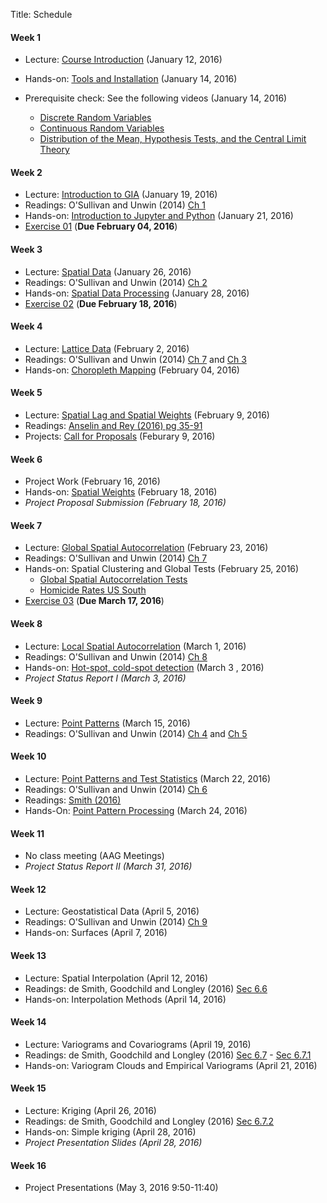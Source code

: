 Title: Schedule


#### Week 1 

* Lecture: [Course Introduction]({filename}00_syllabus.md) (January 12, 2016)
* Hands-on: [Tools and Installation](|filename|tools.md) (January 14, 2016)
* Prerequisite check: See the following videos (January 14, 2016)

	* [Discrete Random Variables][DRV]
	* [Continuous Random Variables][CRV]
	* [Distribution of the Mean, Hypothesis Tests, and the Central Limit Theory][CLT]

[DRV]: https://www.youtube.com/watch?v=nW3_UWeSCrs&feature=youtu.be
[CRV]: http://youtu.be/fT-z6HGrGzE     
[CLT]: http://youtu.be/OaD_bN3eg8o

#### Week 2

* Lecture: [Introduction to GIA]({filename}/pdfs/01_giaIntro.pdf) (January 19, 2016)
* Readings: O'Sullivan and Unwin (2014) [Ch 1][ou1] 
* Hands-on: [Introduction to Jupyter and Python](http://nbviewer.ipython.org/github/sjsrey/giasp16/blob/master/content/pages/notebooks/00_notebook_intro.ipynb) (January 21, 2016)
* [Exercise 01]({filename}/exercises/e01.md) (**Due February 04, 2016**)

#### Week 3

* Lecture: [Spatial Data]({filename}/pdfs/02_data.pdf)   (January 26, 2016)
* Readings:  O'Sullivan and Unwin (2014) [Ch 2][ou2]
* Hands-on: [Spatial Data Processing](http://nbviewer.ipython.org/github/sjsrey/giasp16/blob/master/content/pages/notebooks/01_spatial_data_processing.ipynb) (January 28, 2016)
* [Exercise 02]({filename}/exercises/e02.md) (**Due February 18, 2016**)


#### Week 4

* Lecture: [Lattice Data]({filename}/pdfs/03_lattice.pdf) (February 2, 2016)
* Readings:  O'Sullivan and Unwin (2014) [Ch 7][ou7] and [Ch 3][ou3]
* Hands-on: [Choropleth Mapping](http://nbviewer.ipython.org/github/sjsrey/giasp16/blob/master/content/pages/notebooks/03_choropleth_mapping.ipynb) (February 04, 2016)

#### Week 5

* Lecture: [Spatial Lag and Spatial Weights]({filename}/pdfs/04_weights.pdf)  (February 9, 2016)
* Readings: [Anselin and Rey (2016) pg 35-91]({filename}/pdfs/anselin_rey_weights.pdf)
* Projects:  [Call for Proposals](|filename|projectabs.md) (Feburary 9, 2016)

#### Week 6 

* Project Work (February 16, 2016)
* Hands-on:  [Spatial Weights](http://nbviewer.ipython.org/github/sjsrey/giasp16/blob/master/content/pages/notebooks/04_spatial_weights.ipynb) (February 18, 2016)
* *Project Proposal Submission (February 18, 2016)*

#### Week 7 

* Lecture: [Global Spatial Autocorrelation]({filename}/pdfs/05_global.pdf)   (February 23, 2016)
* Readings:  O'Sullivan and Unwin (2014) [Ch 7][ou7]
* Hands-on:  Spatial Clustering and Global Tests (February 25, 2016)
	* [Global Spatial Autocorrelation Tests](http://nbviewer.ipython.org/github/sjsrey/giasp16/blob/master/content/pages/notebooks/05_global.ipynb)
	* [Homicide Rates US South](http://nbviewer.ipython.org/github/sjsrey/giasp16/blob/master/content/pages/notebooks/06_global_south.ipynb)
* [Exercise 03]({filename}/exercises/e03.md) (**Due March 17, 2016**)

#### Week 8

* Lecture: [Local  Spatial Autocorrelation]({filename}/pdfs/06_local.pdf)   (March 1, 2016)
* Readings:  O'Sullivan and Unwin (2014) [Ch 8][ou8]
* Hands-on:  [Hot-spot, cold-spot detection](http://nbviewer.ipython.org/github/sjsrey/giasp16/blob/master/content/pages/notebooks/07_local_south.ipynb)   (March 3 , 2016)
* *Project Status Report I (March 3, 2016)*

#### Week 9
* Lecture: [Point Patterns]({filename}/pdfs/07_points.pdf) (March 15, 2016)
* Readings:  O'Sullivan and Unwin (2014) [Ch 4][ou4]  and [Ch 5][ou5]

#### Week 10 

* Lecture: [Point Patterns and Test Statistics]({filename}/pdfs/08_point_methods.pdf) (March 22, 2016)
* Readings:  O'Sullivan and Unwin (2014) [Ch 6][ou6] 
* Readings: [Smith (2016)][smith_k]
* Hands-On:  [Point Pattern Processing](|filename|pointProcessing.md) (March 24, 2016)

#### Week 11 
* No class meeting (AAG Meetings)
* *Project Status Report II (March 31, 2016)*

#### Week 12 

* Lecture: Geostatistical Data   (April 5, 2016)
* Readings:  O'Sullivan and Unwin (2014) [Ch 9][ou9]
* Hands-on:  Surfaces  (April 7, 2016)

#### Week 13

* Lecture: Spatial Interpolation   (April 12, 2016)
* Readings: de Smith, Goodchild and Longley (2016) [Sec 6.6][desmith6.6]
* Hands-on:  Interpolation Methods  (April 14, 2016)

#### Week 14

* Lecture: Variograms and Covariograms (April 19, 2016)
* Readings: de Smith, Goodchild and Longley (2016) [Sec 6.7][desmith6.7] - [Sec 6.7.1][desmith6.7.1]
* Hands-on: Variogram Clouds and Empirical Variograms (April 21, 2016)

#### Week 15

* Lecture: Kriging (April 26, 2016)
* Readings: de Smith, Goodchild and Longley (2016) [Sec 6.7.2][desmith6.7.2]
* Hands-on: Simple kriging (April 28, 2016)
* *Project Presentation Slides (April 28, 2016)*

#### Week 16

* Project Presentations (May 3, 2016 9:50-11:40)



[desmith6.6]: http://www.spatialanalysisonline.com/HTML/deterministic_interpolation_me.htm
[desmith6.7]: http://www.spatialanalysisonline.com/HTML/geostatistical_interpolation_m.htm
[desmith6.7.1]: http://www.spatialanalysisonline.com/HTML/core_concepts.htm
[desmith6.7.2]: http://www.spatialanalysisonline.com/HTML/kriging_interpolation.htm
[ou1]: http://site.ebrary.com.ezproxy1.lib.asu.edu/lib/asulib/reader.action?docID=10905778&ppg=25
[ou2]: http://site.ebrary.com.ezproxy1.lib.asu.edu/lib/asulib/reader.action?docID=10905778&ppg=57
[ou3]: http://site.ebrary.com.ezproxy1.lib.asu.edu/lib/asulib/reader.action?docID=10905778&ppg=79
[ou4]: http://site.ebrary.com.ezproxy1.lib.asu.edu/lib/asulib/reader.action?docID=10905778&ppg=117
[ou5]: http://site.ebrary.com.ezproxy1.lib.asu.edu/lib/asulib/reader.action?docID=10905778&ppg=145
[ou6]: http://site.ebrary.com.ezproxy1.lib.asu.edu/lib/asulib/reader.action?docID=10905778&ppg=181
[ou7]: http://site.ebrary.com.ezproxy1.lib.asu.edu/lib/asulib/reader.action?docID=10905778&ppg=211
[ou8]: http://site.ebrary.com.ezproxy1.lib.asu.edu/lib/asulib/reader.action?docID=10905778&ppg=239
[ou9]: http://site.ebrary.com.ezproxy1.lib.asu.edu/lib/asulib/reader.action?docID=10905778&ppg=263
[smith_k]: http://www.seas.upenn.edu/%7Eese502/NOTEBOOK/Part_I/4_K_Functions.pdf
